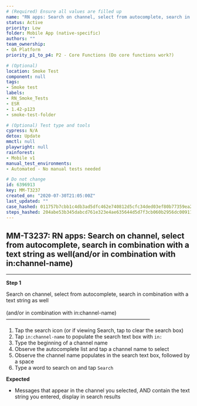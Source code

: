 ```yaml
---
# (Required) Ensure all values are filled up
name: "RN apps: Search on channel, select from autocomplete, search in combination with a text string as well(and/or in combination with in:channel-name)"
status: Active
priority: Low
folder: Mobile App (native-specific)
authors: ""
team_ownership: 
- QA Platform
priority_p1_to_p4: P2 - Core Functions (Do core functions work?)

# (Optional)
location: Smoke Test
component: null
tags: 
- Smoke test
labels: 
- RN_Smoke_Tests
- ESR
- 1.42-p123
- smoke-test-folder

# (Optional) Test type and tools
cypress: N/A
detox: Update
mmctl: null
playwright: null
rainforest: 
- Mobile v1
manual_test_environments: 
- Automated - No manual tests needed

# Do not change
id: 6396913
key: MM-T3237
created_on: "2020-07-30T21:05:00Z"
last_updated: ""
case_hashed: 011757b7cbb1c4db3ad5dfc462e740812d5cfc34ded03ef80b77359ea222418ecf18c2e6a5be12f3b9dc6238430adf40
steps_hashed: 204abe53b345dabcd761e323e4ae635644d5d7f3cb060b2956dc0091127425ad46e297755cdd7b6dcb1b61793a40018a
---
```


<!-- (Auto-generated) Based on frontmatter's "key" and "name" -->

## MM-T3237: RN apps: Search on channel, select from autocomplete, search in combination with a text string as well(and/or in combination with in:channel-name)

---

**Step 1**

Search on channel, select from autocomplete, search in combination with a text string as well\
\
(and/or in combination with in:channel-name)\
————————————————————————————

1. Tap the search icon (or if viewing Search, tap to clear the search box)
2. Tap `in:channel-name` to populate the search text box with `in:`
3. Type the beginning of a channel name
4. Observe the autocomplete list and tap a channel name to select
5. Observe the channel name populates in the search text box, followed by a space
6. Type a word to search on and tap `Search`

**Expected**

- Messages that appear in the channel you selected, AND contain the text string you entered, display in search results
